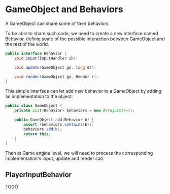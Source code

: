 # GameObject and Behaviors

A GameObject can share some of their behaviors.

To be able to share such code, we need to create a new interface named Behavior, definig some of the possible
interaction between GameObject and the rest of the world.

```java
public interface Behavior {
    void input(InputHandler ih);

    void update(GameObject go, long dt);

    void render(GameObject go, Render r);
}
```

This simple interface can let add new behavior to a GameObject by adding an implementation to the object:

```java
public class GameObject {
    private List<Behavior> behaviors = new ArrayList<>();

    public GameObject add(Behavior b) {
        assert (behaviors.contains(b));
        behaviors.add(b);
        return this;
    }
}
```

Then at Game engine level, we will need to process the corresponding implementation's input, update and render call.

## PlayerInputBehavior

TODO


